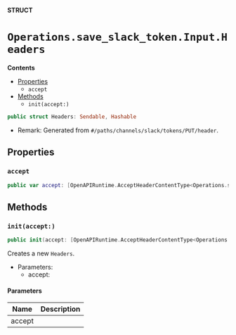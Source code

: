 **STRUCT**

# `Operations.save_slack_token.Input.Headers`

**Contents**

- [Properties](#properties)
  - `accept`
- [Methods](#methods)
  - `init(accept:)`

```swift
public struct Headers: Sendable, Hashable
```

- Remark: Generated from `#/paths/channels/slack/tokens/PUT/header`.

## Properties
### `accept`

```swift
public var accept: [OpenAPIRuntime.AcceptHeaderContentType<Operations.save_slack_token.AcceptableContentType>]
```

## Methods
### `init(accept:)`

```swift
public init(accept: [OpenAPIRuntime.AcceptHeaderContentType<Operations.save_slack_token.AcceptableContentType>] = .defaultValues())
```

Creates a new `Headers`.

- Parameters:
  - accept:

#### Parameters

| Name | Description |
| ---- | ----------- |
| accept |  |